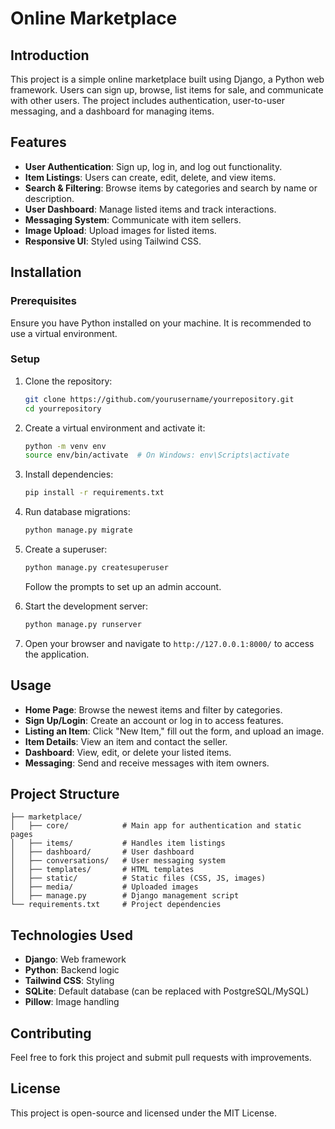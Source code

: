 # Online Marketplace

## Introduction
This project is a simple online marketplace built using Django, a Python web framework. Users can sign up, browse, list items for sale, and communicate with other users. The project includes authentication, user-to-user messaging, and a dashboard for managing items.

## Features
- **User Authentication**: Sign up, log in, and log out functionality.
- **Item Listings**: Users can create, edit, delete, and view items.
- **Search & Filtering**: Browse items by categories and search by name or description.
- **User Dashboard**: Manage listed items and track interactions.
- **Messaging System**: Communicate with item sellers.
- **Image Upload**: Upload images for listed items.
- **Responsive UI**: Styled using Tailwind CSS.

## Installation
### Prerequisites
Ensure you have Python installed on your machine. It is recommended to use a virtual environment.

### Setup
1. Clone the repository:
   ```sh
   git clone https://github.com/yourusername/yourrepository.git
   cd yourrepository
   ```
2. Create a virtual environment and activate it:
   ```sh
   python -m venv env
   source env/bin/activate  # On Windows: env\Scripts\activate
   ```
3. Install dependencies:
   ```sh
   pip install -r requirements.txt
   ```
4. Run database migrations:
   ```sh
   python manage.py migrate
   ```
5. Create a superuser:
   ```sh
   python manage.py createsuperuser
   ```
   Follow the prompts to set up an admin account.

6. Start the development server:
   ```sh
   python manage.py runserver
   ```

7. Open your browser and navigate to `http://127.0.0.1:8000/` to access the application.

## Usage
- **Home Page**: Browse the newest items and filter by categories.
- **Sign Up/Login**: Create an account or log in to access features.
- **Listing an Item**: Click "New Item," fill out the form, and upload an image.
- **Item Details**: View an item and contact the seller.
- **Dashboard**: View, edit, or delete your listed items.
- **Messaging**: Send and receive messages with item owners.

## Project Structure
```
├── marketplace/
│   ├── core/            # Main app for authentication and static pages
│   ├── items/           # Handles item listings
│   ├── dashboard/       # User dashboard
│   ├── conversations/   # User messaging system
│   ├── templates/       # HTML templates
│   ├── static/          # Static files (CSS, JS, images)
│   ├── media/           # Uploaded images
│   ├── manage.py        # Django management script
└── requirements.txt     # Project dependencies
```

## Technologies Used
- **Django**: Web framework
- **Python**: Backend logic
- **Tailwind CSS**: Styling
- **SQLite**: Default database (can be replaced with PostgreSQL/MySQL)
- **Pillow**: Image handling

## Contributing
Feel free to fork this project and submit pull requests with improvements.

## License
This project is open-source and licensed under the MIT License.

